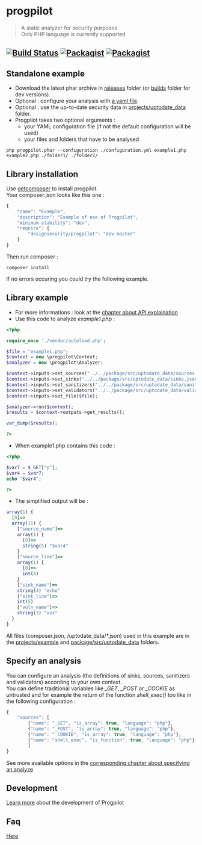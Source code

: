 # progpilot
> A static analyzer for security purposes  
> Only PHP language is currently supported

[![Build Status](https://travis-ci.org/designsecurity/progpilot.svg?branch=master)](https://travis-ci.org/designsecurity/progpilot) [![Packagist](https://img.shields.io/packagist/v/designsecurity/progpilot.svg)]() [![Packagist](https://img.shields.io/packagist/l/designsecurity/progpilot.svg)]()
---
## Standalone example
- Download the latest phar archive in [releases](https://github.com/designsecurity/progpilot/releases) folder (or [builds](./builds/) folder for dev versions).
- Optional : configure your analysis with [a yaml file](./projects/example_config/configuration.yml).
- Optional : use the up-to-date security data in [projects/uptodate_data](./projects/uptodate_data) folder.
- Progpilot takes two optional arguments :
  - your YAML configuration file (if not the default configuration will be used)
  - your files and folders that have to be analysed

```shell
php progpilot.phar --configuration ./configuration.yml example1.php example2.php ./folder1/ ./folder2/
```

## Library installation
Use [getcomposer](https://getcomposer.org/) to install progpilot.  
Your composer.json looks like this one :
```javascript
{
    "name": "Example",
    "description": "Example of use of Progpilot",
    "minimum-stability": "dev",
    "require": {
        "designsecurity/progpilot": "dev-master"
    }
} 
```
Then run composer :
```shell
composer install
```
If no errors occuring you could try the following example.

## Library example
- For more informations : look at the [chapter about API explaination](./doc/API.md)
- Use this code to analyze *example1.php* :
```php
<?php

require_once './vendor/autoload.php';

$file = "example1.php";
$context = new \progpilot\Context;
$analyzer = new \progpilot\Analyzer;

$context->inputs->set_sources("../../package/src/uptodate_data/sources.json");
$context->inputs->set_sinks("../../package/src/uptodate_data/sinks.json");
$context->inputs->set_sanitizers("../../package/src/uptodate_data/sanitizers.json");
$context->inputs->set_validators("../../package/src/uptodate_data/validators.json");
$context->inputs->set_file($file);

$analyzer->run($context);
$results = $context->outputs->get_results();

var_dump($results);

?>
```
- When example1.php contains this code :
```php
<?php

$var7 = $_GET["p"];
$var4 = $var7;
echo "$var4";

?>	
```
- The simplified output will be :
```javascript
array(1) {
  [0]=>
  array(11) {
    ["source_name"]=>
    array(1) {
      [0]=>
      string(5) "$var4"
    }
    ["source_line"]=>
    array(1) {
      [0]=>
      int(4)
    }
    ["sink_name"]=>
    string(4) "echo"
    ["sink_line"]=>
    int(5)
    ["vuln_name"]=>
    string(3) "xss"
  }
}
```
All files (composer.json, /uptodate_data/*.json) used in this example are in the [projects/example](./projects/example) and [package/src/uptodate_data](./package/src/uptodate_data) folders.

## Specify an analysis
You can configure an analysis (the definitions of sinks, sources, sanitizers and validators) according to your own context.  
You can define traditional variables like *_GET*, *_POST* or *_COOKIE* as untrusted and for example the return of the function *shell_exec()* too like in the following configuration :
```javascript
{
    "sources": [
        {"name": "_GET", "is_array": true, "language": "php"},
        {"name": "_POST", "is_array": true, "language": "php"},
        {"name": "_COOKIE", "is_array": true, "language": "php"},
        {"name": "shell_exec", "is_function": true, "language": "php"}
		]
}
```
See more available options in the [corresponding chapter about specifying an analyze](./doc/SPECIFY_ANALYZE.md)

## Development
[Learn more](./doc/DEV.md) about the development of Progpilot

## Faq
[Here](./doc/FAQ.md)
